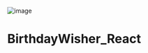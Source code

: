 ![image](https://github.com/infosunnysingh/BirthdayWisher_React/assets/79641266/c7c2c22b-7179-48c6-90f0-54877fad2138)

# BirthdayWisher_React
